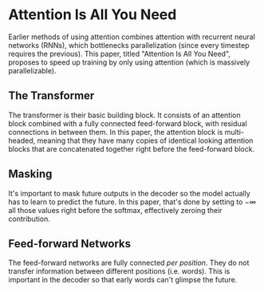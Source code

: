 # Attention Is All You Need
Earlier methods of using attention combines attention with recurrent neural networks (RNNs), which bottlenecks parallelization (since every timestep requires the previous).  This paper, titled "Attention Is All You Need", proposes to speed up training by only using attention (which is massively parallelizable).

## The Transformer
The transformer is their basic building block.  It consists of an attention block combined with a fully connected feed-forward block, with residual connections in between them.  In this paper, the attention block is multi-headed, meaning that they have many copies of identical looking attention blocks that are concatenated together right before the feed-forward block.

## Masking
It's important to mask future outputs in the decoder so the model actually has to learn to predict the future.  In this paper, that's done by setting to $-\infty$ all those values right before the softmax, effectively zeroing their contribution.

## Feed-forward Networks
The feed-forward networks are fully connected *per position*.  They do not transfer information between different positions (i.e. words).  This is important in the decoder so that early words can't glimpse the future.